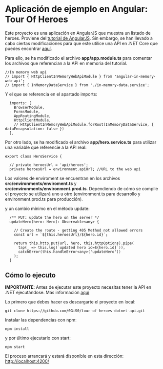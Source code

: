 # Aplicación de ejemplo en Angular: Tour Of Heroes

Este proyecto es una aplicación en AngularJS que muestra un listado de heroes. Proviene del [tutorial de AngularJS](https://angular.io/tutorial). Sin embargo, se han llevado a cabo ciertas modificaciones para que este utilice una API en .NET Core que puedes encontrar [aquí](https://github.com/0GiS0/tour-of-heroes-dotnet-api).

Para ello, se ha modificado el archivo **app/app.module.ts** para comentar los archivos que referencian a la API en memoria del tutorial.

```
//In memory web api
// import { HttpClientInMemoryWebApiModule } from 'angular-in-memory-web-api';
// import { InMemoryDataService } from './in-memory-data.service';
```
Y el que se referencia en el apartado imports:

```
  imports: [
    BrowserModule,
    FormsModule,
    AppRoutingModule,
    HttpClientModule,
    // HttpClientInMemoryWebApiModule.forRoot(InMemoryDataService, { dataEncapsulation: false })
  ],
```

Por otro lado, se ha modificado el archivo **app/hero.service.ts** para utilizar una variable que referencie a la API real:

```
export class HeroService {

  // private heroesUrl = 'api/heroes';
  private heroesUrl = environment.apiUrl; //URL to the web api
```

Los valores de enviroment se encuentran en los archivos **src/environments/enviroment.ts** y **src/environments/environment.prod.ts**. Dependiendo de cómo se compile el proyecto se utilizará uno u otro (environment.ts para desarrollo y environment.prod.ts para producción).

y un cambio mínimo en el método update:

```
  /** PUT: update the hero on the server */
  updateHero(hero: Hero): Observable<any> {

    // Create the route - getting 405 Method not allowed errors
    const url = `${this.heroesUrl}/${hero.id}`;

    return this.http.put(url, hero, this.httpOptions).pipe(
      tap(_ => this.log(`updated hero id=${hero.id}`)),
      catchError(this.handleError<any>('updateHero'))
    );
  }
```

## Cómo lo ejecuto

**IMPORTANTE**: Antes de ejecutar este proyecto necesitas tener la API en .NET ejecutándose. Más información [aquí](https://github.com/0GiS0/tour-of-heroes-dotnet-api)

Lo primero que debes hacer es descargarte el proyecto en local:

```
git clone https://github.com/0GiS0/tour-of-heroes-dotnet-api.git
```

Instalar las dependencias con npm:

```
npm install
```

y por último ejecutarlo con start:

```
npm start
```

El proceso arrancará y estará disponible en esta dirección: [http://localhost:4200/](http://localhost:4200/)
